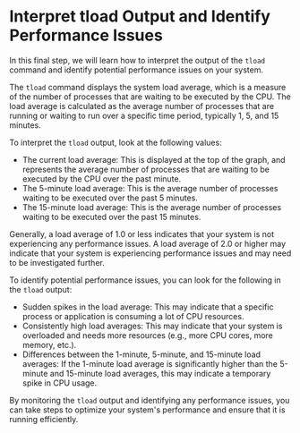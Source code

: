 # Interpret tload Output and Identify Performance Issues

In this final step, we will learn how to interpret the output of the `tload` command and identify potential performance issues on your system.

The `tload` command displays the system load average, which is a measure of the number of processes that are waiting to be executed by the CPU. The load average is calculated as the average number of processes that are running or waiting to run over a specific time period, typically 1, 5, and 15 minutes.

To interpret the `tload` output, look at the following values:

- The current load average: This is displayed at the top of the graph, and represents the average number of processes that are waiting to be executed by the CPU over the past minute.
- The 5-minute load average: This is the average number of processes waiting to be executed over the past 5 minutes.
- The 15-minute load average: This is the average number of processes waiting to be executed over the past 15 minutes.

Generally, a load average of 1.0 or less indicates that your system is not experiencing any performance issues. A load average of 2.0 or higher may indicate that your system is experiencing performance issues and may need to be investigated further.

To identify potential performance issues, you can look for the following in the `tload` output:

- Sudden spikes in the load average: This may indicate that a specific process or application is consuming a lot of CPU resources.
- Consistently high load averages: This may indicate that your system is overloaded and needs more resources (e.g., more CPU cores, more memory, etc.).
- Differences between the 1-minute, 5-minute, and 15-minute load averages: If the 1-minute load average is significantly higher than the 5-minute and 15-minute load averages, this may indicate a temporary spike in CPU usage.

By monitoring the `tload` output and identifying any performance issues, you can take steps to optimize your system's performance and ensure that it is running efficiently.
